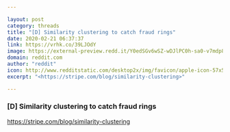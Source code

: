```yaml
---

layout: post
category: threads
title: "[D] Similarity clustering to catch fraud rings"
date: 2020-02-21 06:37:37
link: https://vrhk.co/39LJOdY
image: https://external-preview.redd.it/Y0edSGv6wSZ-wDJlPC0h-sa0-v7mdp8HXVY6Mbg8WYA.jpg?width=1178&height=616.753926702&auto=webp&s=c39cde440157ab0ea5d3516c80e55fc25d3af9d4
domain: reddit.com
author: "reddit"
icon: http://www.redditstatic.com/desktop2x/img/favicon/apple-icon-57x57.png
excerpt: "<https://stripe.com/blog/similarity-clustering>"

---
```


### [D] Similarity clustering to catch fraud rings

<https://stripe.com/blog/similarity-clustering>